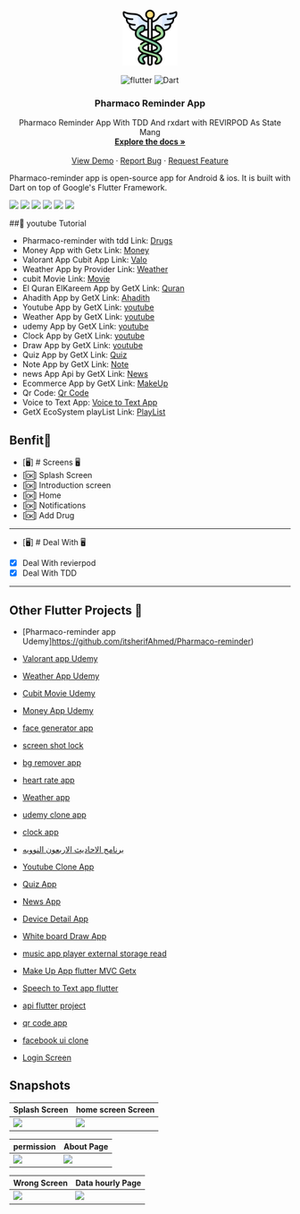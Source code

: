 
<br />
<div align="center">
  <a href="https://github.com/itsherifAhmed">
    <img src="assets/images/launcher_icon.png" alt="Logo" width="100" height="100">
  </a>

![flutter](https://img.shields.io/badge/Flutter-Framework-green?logo=flutter)
![Dart](https://img.shields.io/badge/Dart-Language-blue?logo=dart)

<h3 align="center">Pharmaco Reminder App</h3>

  <p align="center">
    Pharmaco Reminder App With TDD And rxdart
    with REVIRPOD As State Mang
    <br />
    <a href="https://github.com/itsherifAhmed/Pharmaco Reminder"><strong>Explore the docs »</strong></a>
    <br />
    <br />
    <a href="https://github.com/itsherifAhmed/Pharmaco-reminder">View Demo</a>
    ·
    <a href="https://github.com/itsherifAhmed/Pharmaco-reminder">Report Bug</a>
    ·
    <a href="https://github.com/itsherifAhmed/Pharmaco-reminder">Request Feature</a>
  </p>
</div>



Pharmaco-reminder app is open-source  app for Android & ios. It is built with Dart on top of Google's Flutter Framework.

<img height="50" src="https://user-images.githubusercontent.com/25181517/192108895-20dc3343-43e3-4a54-a90e-13a4abbc57b9.png"> <img height="50" src="https://user-images.githubusercontent.com/25181517/117269608-b7dcfb80-ae58-11eb-8e66-6cc8753553f0.png"> <img height="50" src="https://user-images.githubusercontent.com/25181517/121406611-a8246b80-c95e-11eb-9b11-b771486377f6.png"> <img height="50" src="https://user-images.githubusercontent.com/25181517/186884150-05e9ff6d-340e-4802-9533-2c3f02363ee3.png"> <img height="50" src="https://user-images.githubusercontent.com/25181517/186884152-ae609cca-8cf1-4175-8d60-1ce1fa078ca2.png"> <img height="50" src="https://user-images.githubusercontent.com/25181517/186884153-99edc188-e4aa-4c84-91b0-e2df260ebc33.png">




##:rocket: youtube Tutorial

- Pharmaco-reminder with tdd Link: [Drugs](https://www.udemy.com/course/flutter-advanced-course-architectures-in-flutter/?referralCode=21E9E4CF86DE5607FEA1)
- Money App with Getx Link: [Money](https://www.udemy.com/course/flutter-advanced-course-architectures-in-flutter/?referralCode=21E9E4CF86DE5607FEA1)
- Valorant App Cubit App  Link: [Valo](https://www.udemy.com/course/flutter-advanced-course-architectures-in-flutter/?referralCode=21E9E4CF86DE5607FEA1)
- Weather App by Provider Link: [Weather](https://www.udemy.com/course/flutter-advanced-course-architectures-in-flutter/?referralCode=21E9E4CF86DE5607FEA1)
- cubit Movie Link: [Movie](https://www.udemy.com/course/flutter-advanced-course-architectures-in-flutter/?referralCode=21E9E4CF86DE5607FEA1)
- El Quran ElKareem App by GetX Link: [Quran](https://www.youtube.com/watch?v=Mb10ndQn3yQ&list=PLI36SLicSOmKlHGZRFBl153PHsyAhRF5M)
- Ahadith App by GetX Link: [Ahadith](https://www.youtube.com/watch?v=bHVremPtgNo&t=3668s&ab_channel=SecitDevelopers)
- Youtube App by GetX Link: [youtube](https://www.youtube.com/watch?v=WlEgZKKd_xY&list=PLI36SLicSOmLSQCD1Ccw7gazmeBlcAsAj&index=14)
- Weather App by GetX Link: [youtube](https://www.youtube.com/watch?v=Oo_Wq9YKEc0&list=PLI36SLicSOmLSQCD1Ccw7gazmeBlcAsAj&index=13&ab_channel=SecitDevelopers)
- udemy App by GetX Link: [youtube](https://www.youtube.com/watch?v=nZZ9PsL4z3Q&list=PLI36SLicSOmLSQCD1Ccw7gazmeBlcAsAj&index=12)
- Clock App by GetX Link: [youtube](https://www.youtube.com/watch?v=zfaVN0oZokk&list=PLI36SLicSOmLSQCD1Ccw7gazmeBlcAsAj&index=11)
- Draw App by GetX Link: [youtube](https://www.youtube.com/watch?v=bPLI_o86o1s&list=PLI36SLicSOmLSQCD1Ccw7gazmeBlcAsAj&index=4&ab_channel=SecitDevelopers)
- Quiz App by GetX Link: [Quiz](https://www.youtube.com/watch?v=CasRDoWlPcY&t=899s&ab_channel=SecitDevelopers)
- Note App by GetX Link: [Note](https://www.youtube.com/watch?v=ZrDK3fG4PO0&t=198s&ab_channel=SecitDevelopers)
- news App Api by GetX Link: [News](https://www.youtube.com/watch?v=MFjoIT3RJSc&list=PLI36SLicSOmKQMPwPauvWDARjzrlQyLIo&index=21&ab_channel=SecitDevelopers)
- Ecommerce App by GetX Link: [MakeUp](https://www.youtube.com/watch?v=-bwiujixOpU&list=PLI36SLicSOmKQMPwPauvWDARjzrlQyLIo&index=3&ab_channel=SecitDevelopers)
- Qr Code: [Qr Code](https://www.youtube.com/watch?v=-QCrf5EytSc&list=PLI36SLicSOmLSQCD1Ccw7gazmeBlcAsAj&ab_channel=SecitDevelopers)
- Voice to Text App: [Voice to Text App](https://www.youtube.com/watch?v=dpdnvSI0Dn8&list=PLI36SLicSOmLSQCD1Ccw7gazmeBlcAsAj&index=2&ab_channel=SecitDevelopers)
- GetX EcoSystem playList Link: [PlayList](https://www.youtube.com/watch?v=8Jy4dtQOZMQ&list=PLI36SLicSOmKQMPwPauvWDARjzrlQyLIo&index=1)




## Benfit👻
- [🖥] # Screens 🖥
- [🆗]  Splash Screen
- [🆗] Introduction screen
- [🆗] Home
- [🆗] Notifications
- [🆗] Add Drug

--------------------------------
- [🖥] # Deal With 🖥
- [x] Deal With revierpod
- [x] Deal With TDD

------------------------------


## Other Flutter Projects 🔐
- [Pharmaco-reminder app Udemy]https://github.com/itsherifAhmed/Pharmaco-reminder)
- [Valorant app Udemy](https://github.com/itsherifAhmed/valorant_cubit_game_udemy)
- [Weather App Udemy](https://github.com/itsherifAhmed/weather_app_udemy)
- [Cubit Movie Udemy](https://github.com/itsherifAhmed/cubit_movie-udemy)
- [Money App Udemy](https://github.com/itsherifAhmed/money_app_udemy)



- [face generator app](https://github.com/itsherifAhmed/face-generator)
- [screen shot lock  ](https://github.com/itsherifAhmed/screen_shot)
- [bg remover app](https://github.com/itsherifAhmed/bg-remover)
- [heart rate app](https://github.com/itsherifAhmed/heart_Rate_App_Camera_And_Flash_Getx)
- [Weather app](https://github.com/itsherifAhmed/Weather_App)
- [udemy clone app](https://github.com/itsherifAhmed/udemy_free_course)
- [clock app](https://github.com/itsherifAhmed/clock-App)
- [برنامج الاحاديث الاربعون النوويه](https://github.com/itsherifAhmed/alnawawiforty)
- [Youtube Clone App](https://github.com/itsherifAhmed/youtube-clone-app-Getx-youtube-Data-api-V3)
- [Quiz App](https://github.com/itsherifAhmed/Quiz-app)
- [News App](https://github.com/itsherifAhmed/NewsApp)
- [Device Detail App](https://github.com/itsherifAhmed/device-detail-app)
- [White board Draw App](https://github.com/itsherifAhmed/draw-app)
- [music app player external storage read](https://github.com/itsherifAhmed/Music-Player-Read-external-Storage-Flutter-app)
- [Make Up App flutter MVC Getx](https://github.com/itsherifAhmed/MakeUp-App)
- [Speech to Text app flutter](https://github.com/itsherifAhmed/Speech-to-text-app)
- [api flutter project](https://github.com/itsherifAhmed/apiFlutter-Project)
- [qr code app](https://github.com/itsherifAhmed/qr-barcode)
- [facebook ui clone](https://github.com/itsherifAhmed/facebook-ui-clone)
- [Login Screen](https://github.com/itsherifAhmed/login-screen)




## Snapshots


| Splash Screen | home screen Screen                        |
|------|-------------------------------------------|
|<img src="assets/splash.jpg" width="400">| <img src="assets/home.jpg" width="400"> |


| permission                                     | About  Page                                |
|---------------------------------------------|----------------------------------------------|
| <img src="assets/permission.jpg" width="400"> | <img src="assets/about.jpg" width="400"> |


| Wrong Screen                                    | Data hourly Page                               |
|----------------------------------------------|----------------------------------------------|
| <img src="assets/wrong.jpg" width="400"> | <img src="assets/home.jpg" width="400"> |



